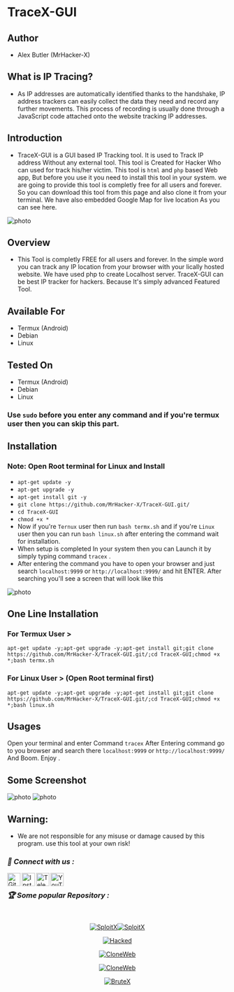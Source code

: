# TraceX-GUI

## Author
+ Alex Butler (MrHacker-X)

## What is IP Tracing?
+ As IP addresses are automatically identified thanks to the handshake, IP address trackers can easily collect the data they need and record any further movements. This process of recording is usually done through a JavaScript code attached onto the website tracking IP addresses.

## Introduction
+ TraceX-GUI is a GUI based IP Tracking tool. It is used to Track IP address Without any external tool. This tool is Created for Hacker Who can used for track his/her victim. This tool is `html` and `php` based Web app, But before you use it you need to install this tool in your system. we are going to provide this tool is completly free for all users and forever. So you can download this tool from this page and also clone it from your terminal. We have also embedded Google Map for live location As you can see here.

![photo](https://raw.githubusercontent.com/MrHacker-X/TraceX-GUI/main/.img/IMG_20220816_202206.jpg)

## Overview
+ This Tool is completly FREE for all users and forever. In the simple word you can track any IP location from your browser with your lically hosted website. We have used php to create Localhost server. TraceX-GUI can be best IP tracker for hackers. Because It's simply advanced Featured Tool.

## Available For
+ Termux (Android)
+ Debian
+ Linux

## Tested On
+ Termux (Android)
+ Debian
+ Linux

### Use `sudo` before you enter any command and if you're termux user then you can skip this part.
## Installation

### Note: Open Root terminal for Linux and Install

+ `apt-get update -y`
+ `apt-get upgrade -y`
+ `apt-get install git -y`
+ `git clone https://github.com/MrHacker-X/TraceX-GUI.git/`
+ `cd TraceX-GUI`
+ `chmod +x *`
+ Now if you're `Ternux` user then run `bash termx.sh` and if you're `Linux` user then you can run `bash linux.sh` after entering the command wait for installation.
+ When setup is completed In your system then you can Launch it by simply typing command `tracex` .
+ After entering the command you have to open your browser and just search `localhost:9999` or `http://localhost:9999/` and hit ENTER. After searching you'll see a screen that will look like this

![photo](https://raw.githubusercontent.com/MrHacker-X/TraceX-GUI/main/.img/IMG_20220816_202421.jpg)

## One Line Installation
### For Termux User >

```
apt-get update -y;apt-get upgrade -y;apt-get install git;git clone https://github.com/MrHacker-X/TraceX-GUI.git/;cd TraceX-GUI;chmod +x *;bash termx.sh
```

### For Linux User > (Open Root terminal first)
```
apt-get update -y;apt-get upgrade -y;apt-get install git;git clone https://github.com/MrHacker-X/TraceX-GUI.git/;cd TraceX-GUI;chmod +x *;bash linux.sh
```

## Usages

Open your terminal and enter Command
`tracex`
After Entering command go to you browser and search there 
`localhost:9999` or `http://localhost:9999/`
And Boom. Enjoy .

## Some Screenshot
![photo](https://raw.githubusercontent.com/MrHacker-X/TraceX-GUI/main/.img/Screenshot_2022-08-16-20-22-14-420_com.android.chrome.jpg)
![photo](https://raw.githubusercontent.com/MrHacker-X/TraceX-GUI/main/.img/Screenshot_2022-08-16-20-20-57-092_com.android.chrome.jpg)

## Warning:
+ We are not responsible for any misuse or damage caused by this program. use this tool at your own risk!

<h3><b><i>📡 Connect with us :</i></b></h3>
<a href="https://github.com/MrHacker-X/"><img align="left" title="Github" alt="Github" width="30px" src="https://raw.githubusercontent.com/MrHacker-X/MrHacker-X/main/assets/github.png" /></a>
<a href="https://instagram.com/hackerxmr/"><img align="left" title="Instagram" alt="Instagram" width="30px" src="https://raw.githubusercontent.com/MrHacker-X/MrHacker-X/main/assets/instagram.png" /></a>
<a href="https://t.me/hackwithalex/"><img align="left" title="Telegram" alt="Telegram" width="30px" src="https://raw.githubusercontent.com/MrHacker-X/MrHacker-X/main/assets/telegram.png" /></a>
<a href="https://youtube.com/c/@Technolex/"><img align="left" title="YouTube" alt="YouTube" width="30px" src="https://raw.githubusercontent.com/MrHacker-X/MrHacker-X/main/assets/youtube.png" /></a>
<br>
<h3><b><i>🏆 Some popular Repository :</i></b></h3>
<br>
<p align="center"><a href="https://github.com/MrHacker-X/SploitX.git/"><img title="SploitX" src="https://github-readme-stats.vercel.app/api/pin/?username=MrHacker-X&repo=<p align="center"><a href="https://github.com/MrHacker-X/SploitX.git/"><img title="SploitX" src="https://github-readme-stats.vercel.app/api/pin/?username=MrHacker-X&repo=SploitX&theme=radical"></a>
<p align="center"><a href="https://github.com/MrHacker-X/Hacked.git/"><img title="Hacked" src="https://github-readme-stats.vercel.app/api/pin/?username=MrHacker-X&repo=Hacked&theme=radical"></a>
<p align="center"><a href="https://github.com/MrHacker-X/TraceX.git/"><img title="CloneWeb" src="https://github-readme-stats.vercel.app/api/pin/?username=MrHacker-X&repo=CloneWeb&theme=radical"></a>
<p align="center"><a href="https://github.com/MrHacker-X/CloneWeb.git/"><img title="CloneWeb" src="https://github-readme-stats.vercel.app/api/pin/?username=MrHacker-X&repo=CloneWeb&theme=radical"></a>
<p align="center"><a href="https://github.com/MrHacker-X/BruteX.git/"><img title="BruteX" src="https://github-readme-stats.vercel.app/api/pin/?username=MrHacker-X&repo=BruteX&theme=radical"></a>


